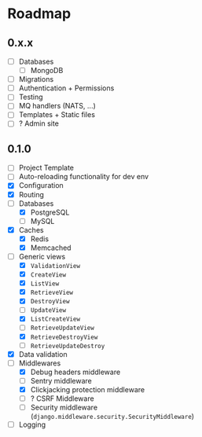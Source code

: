 # Roadmap

## 0.x.x

- [ ] Databases
    - [ ] MongoDB
- [ ] Migrations
- [ ] Authentication + Permissions
- [ ] Testing
- [ ] MQ handlers (NATS, ...)
- [ ] Templates + Static files
- [ ] ? Admin site

## 0.1.0

- [ ] Project Template
- [ ] Auto-reloading functionality for dev env
- [x] Configuration
- [x] Routing
- [ ] Databases
    - [x] PostgreSQL
    - [ ] MySQL
- [x] Caches
    - [x] Redis
    - [x] Memcached
- [ ] Generic views
    - [x] `ValidationView`
    - [x] `CreateView`
    - [x] `ListView`
    - [x] `RetrieveView`
    - [x] `DestroyView`
    - [ ] `UpdateView`
    - [x] `ListCreateView`
    - [ ] `RetrieveUpdateView`
    - [x] `RetrieveDestroyView`
    - [ ] `RetrieveUpdateDestroy`
- [x] Data validation
- [ ] Middlewares
    - [x] Debug headers middleware
    - [ ] Sentry middleware
    - [x] Clickjacking protection middleware
    - [ ] ? CSRF Middleware
    - [ ] Security middleware (`django.middleware.security.SecurityMiddleware`)
- [ ] Logging
